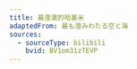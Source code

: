 ```yaml
---
title: 最澄澈的哈基米
adaptedFrom: 最も澄みわたる空と海
sources:
  - sourceType: bilibili
    bvid: BV1om31zTEVP
---
```

